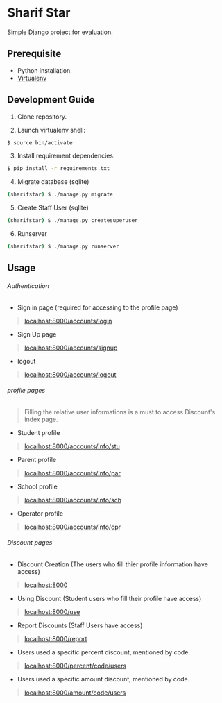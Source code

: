 # Sharif Star

Simple Django project for evaluation.


## Prerequisite
 - Python installation.
 - [Virtualenv](https://virtualenv.pypa.io/en/latest/)

## Development Guide

1. Clone repository.

2. Launch virtualenv shell:
```bash
$ source bin/activate
```

3. Install requirement dependencies:
```bash
$ pip install -r requirements.txt
```

4. Migrate database (sqlite)
```bash
(sharifstar) $ ./manage.py migrate
```

5. Create Staff User (sqlite)
```bash
(sharifstar) $ ./manage.py createsuperuser
```

6. Runserver
```bash
(sharifstar) $ ./manage.py runserver
```
## Usage
###### Authentication
- Sign in page (required for accessing to the profile page)
> [localhost:8000/accounts/login]()
- Sign Up page
> [localhost:8000/accounts/signup]()
- logout
> [localhost:8000/accounts/logout]()
###### profile pages
> Filling the relative user informations is a must to access Discount's index page.
- Student profile
> [localhost:8000/accounts/info/stu]()
- Parent profile
> [localhost:8000/accounts/info/par]()
- School profile
> [localhost:8000/accounts/info/sch]()
- Operator profile
> [localhost:8000/accounts/info/opr]()
###### Discount pages
- Discount Creation (The users who fill thier profile information have access)
> [localhost:8000]()
- Using Discount (Student users who fill their profile have access)
> [localhost:8000/use]()
- Report Discounts (Staff Users have access)
> [localhost:8000/report]()
- Users used a specific percent discount, mentioned by code.
> [localhost:8000/percent/code/users]()
- Users used a specific amount discount, mentioned by code.
> [localhost:8000/amount/code/users]()

